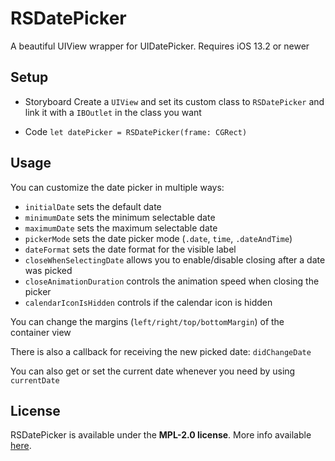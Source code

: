 # RSDatePicker

A beautiful UIView wrapper for UIDatePicker. Requires iOS 13.2 or newer

## Setup
- Storyboard
Create a `UIView` and set its custom class to `RSDatePicker` and link it with a `IBOutlet` in the class you want

- Code
`let datePicker = RSDatePicker(frame: CGRect)`

## Usage

You can customize the date picker in multiple ways:

- `initialDate` sets the default date
- `minimumDate` sets the minimum selectable date
- `maximumDate` sets the maximum selectable date
- `pickerMode` sets the date picker mode (`.date`, `time`, `.dateAndTime`)
- `dateFormat` sets the date format for the visible label
- `closeWhenSelectingDate` allows you to enable/disable closing after a date was picked
- `closeAnimationDuration` controls the animation speed when closing the picker
- `calendarIconIsHidden` controls if the calendar icon is hidden

You can change the margins (`left/right/top/bottomMargin`) of the container view

There is also a callback for receiving the new picked date: `didChangeDate`

You can also get or set the current date whenever you need by using `currentDate`

## License
RSDatePicker is available under the **MPL-2.0 license**. More info available [here](https://www.mozilla.org/en-US/MPL/2.0/).
